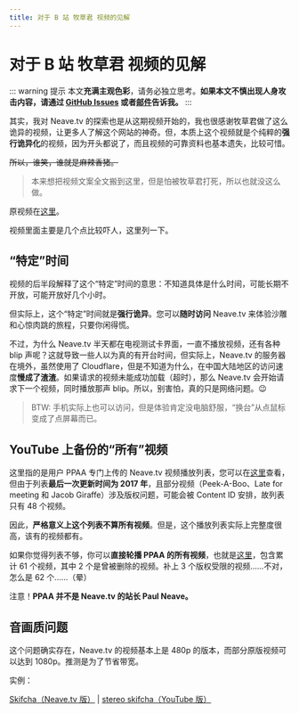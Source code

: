 ```yaml
---
title: 对于 B 站 牧草君 视频的见解
---
```


# 对于 B 站 牧草君 视频的见解

::: warning 提示
本文**充满主观色彩**，请务必独立思考。**如果本文不慎出现人身攻击内容，请通过 [GitHub Issues](https://github.com/imgradeone/neavetvdocs/issues) 或者[邮件](mailto:imgradeone@outlook.com)告诉我。**
:::

其实，我对 Neave.tv 的探索也是从这期视频开始的，我也很感谢牧草君做了这么诡异的视频，让更多人了解这个网站的神奇。但，本质上这个视频就是个纯粹的**强行诡异化**的视频，因为开头都说了，而且视频的可靠资料也基本遗失，比较可惜。

~~所以，谁笑，谁就是麻辣香猪。~~

> 本来想把视频文案全文搬到这里，但是怕被牧草君打死，所以也就没这么做。

原视频在[这里](https://www.bilibili.com/video/av48484361)。

视频里面主要是几个点比较吓人，这里列一下。

## “特定”时间

视频的后半段解释了这个“特定”时间的意思：不知道具体是什么时间，可能长期不开放，可能开放好几个小时。

但实际上，这个“特定”时间就是**强行诡异**。您可以**随时访问** Neave.tv 来体验沙雕和心惊肉跳的旅程，只要你闲得慌。

不过，为什么 Neave.tv 半天都在电视测试卡界面，一直不播放视频，还有各种 blip 声呢？这就导致一些人以为真的有开台时间，但实际上，Neave.tv 的服务器在境外，虽然使用了 Cloudflare，但是不知道为什么，在中国大陆地区的访问速度**慢成了渣渣**。如果请求的视频未能成功加载（超时），那么 Neave.tv 会开始请求下一个视频，同时播放那声 blip。所以，别害怕，真的只是网络问题。:wink:

> BTW: 手机实际上也可以访问，但是体验肯定没电脑舒服，“换台”从点鼠标变成了点屏幕而已。

## YouTube 上备份的“所有”视频

这里指的是用户 PPAA 专门上传的 Neave.tv 视频播放列表，您可以在[这里](https://www.youtube.com/playlist?list=PLb6qfXDffqNMF-vEquHTCWIL5wRfM-htB)查看，但由于列表**最后一次更新时间为 2017 年**，且部分视频（Peek-A-Boo、Late for meeting 和 Jacob Giraffe）涉及版权问题，可能会被 Content ID 安排，故列表只有 48 个视频。

因此，**严格意义上这个列表不算所有视频**。但是，这个播放列表实际上完整度很高，该有的视频都有。

如果你觉得列表不够，你可以**直接轮播 PPAA 的所有视频**，也就是[这里](https://www.youtube.com/playlist?list=UUcWm5N47jLv82hDV1o4WWQw)，包含累计 61 个视频，其中 2 个是曾被删除的视频。补上 3 个版权受限的视频......不对，怎么是 62 个......（晕）

注意！**PPAA 并不是 Neave.tv 的站长 Paul Neave。**

## 音画质问题

这个问题确实存在，Neave.tv 的视频基本上是 480p 的版本，而部分原版视频可以达到 1080p。推测是为了节省带宽。

实例：

[Skifcha（Neave.tv 版）](https://neave.tv/assets/videos/skifcha.mp4) | [stereo skifcha（YouTube 版）](https://www.youtube.com/watch?v=rT2LzCLhbOE)